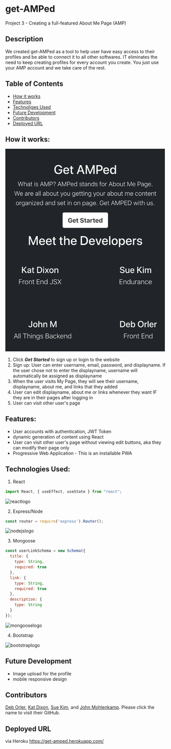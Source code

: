 # get-AMPed
Project 3 - Creating a full-featured About Me Page (AMP)

## Description
We created get-AMPed as a tool to help user have easy access to their profiles and be able to connect it to all other softwares. IT eliminates the need to keep creating profiles for every account you create. You just use your AMP account and we take care of the rest. 

## Table of Contents

* [How it works](#how-it-works)
* [Features](#features)
* [Technoliges Used](#technologies-used)
* [Future Development](#future-development)
* [Contributors](#contributors)
* [Deployed URL](#deployed-url)

## How it works:
<img src="client/public/images/home.png" alt="home" width="500"/>

1. Click ***Get Started*** to sign up or login to the website
2. Sign up: User can enter username, email, password, and displayname. If the user chose not to enter the displayname, username will automatically be assigned as displayname
3. When the user visits My Page, they will see their username, displayname, about me, and links that they added
4. User can edit displayname, about me or links whenever they want IF they are in their pages after logging in
5. User can visit other user's page


## Features:
- User accounts with authentication, JWT Token
- dynamic generation of content using React
- User can visit other user's page without viewing edit buttons, aka they can modify their page only
- Progressive Web Application - This is an installable PWA


## Technologies Used:
1. React
```javascript
import React, { useEffect, useState } from "react";
```
![reactlogo](https://cdn.iconscout.com/icon/free/png-256/react-2752089-2284906.png)


2. Express/Node
```javascript
const router = require('express').Router();
```
![nodejslogo](https://cdn.iconscout.com/icon/free/png-256/node-js-1-1174935.png)


3. Mongoose
```javascript
const userLinkSchema = new Schema({
  title: {
    type: String,
    required: true
  },
  link: {
    type: String,
    required: true
  },
  description: {
    type: String
  }
});
```
<img src="https://miro.medium.com/max/648/1*iDvsmUwzZQxJSKdL0xzwIA.png" alt="mongooselogo" height="125"/>


4. Bootstrap

![bootstraplogo](https://destatic.blob.core.windows.net/images/bootstrap-logo.png)


## Future Development
- Image upload for the profile
- mobile responsive design


## Contributors
[Deb Orler](https://github.com/dorler), [Kat Dixon](https://github.com/TwyllBlackleaf), [Sue Kim](https://github.com/suekimpaulsen), and [John Mohlenkamp](https://github.com/Mohlenkamp).
Please click the name to visit their GitHub.

## Deployed URL
via Heroku https://get-amped.herokuapp.com/
